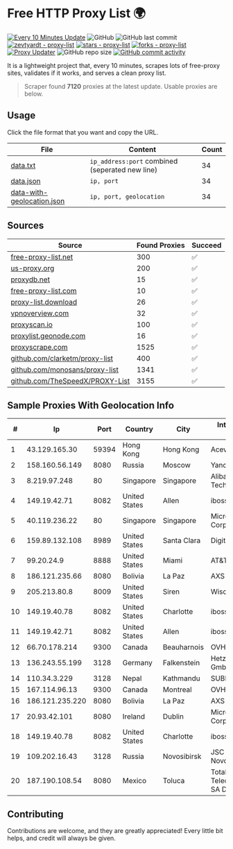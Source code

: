 
# Free HTTP Proxy List 🌍

[![Every 10 Minutes Update](https://github.com/mertguvencli/http-proxy-list/actions/workflows/main.yml/badge.svg?branch=main)](https://github.com/mertguvencli/http-proxy-list/actions/workflows/main.yml)
![GitHub](https://img.shields.io/github/license/mertguvencli/http-proxy-list)
![GitHub last commit](https://img.shields.io/github/last-commit/mertguvencli/http-proxy-list)
[![zevtyardt - proxy-list](https://img.shields.io/static/v1?label=zevtyardt&message=proxy-list&color=blue&logo=github)](https://github.com/zevtyardt/proxy-list "Go to GitHub repo")
[![stars - proxy-list](https://img.shields.io/github/stars/zevtyardt/proxy-list?style=social)](https://github.com/zevtyardt/proxy-list)
[![forks - proxy-list](https://img.shields.io/github/forks/zevtyardt/proxy-list?style=social)](https://github.com/zevtyardt/proxy-list)
[![Proxy Updater](https://github.com/zevtyardt/proxy-list/workflows/Proxy%20Updater/badge.svg)](https://github.com/zevtyardt/proxy-list/actions?query=workflow:"Proxy+Updater")
![GitHub repo size](https://img.shields.io/github/repo-size/zevtyardt/proxy-list)
[![GitHub commit activity](https://img.shields.io/github/commit-activity/m/zevtyardt/proxy-list?logo=commits)](https://github.com/zevtyardt/proxy-list/commits/main)

It is a lightweight project that, every 10 minutes, scrapes lots of free-proxy sites, validates if it works, and serves a clean proxy list.

> Scraper found **7120** proxies at the latest update. Usable proxies are below.

## Usage

Click the file format that you want and copy the URL.

|File|Content|Count|
|----|-------|-----|
|[data.txt](https://raw.githubusercontent.com/mertguvencli/http-proxy-list/main/proxy-list/data.txt)|`ip_address:port` combined (seperated new line)|34|
|[data.json](https://raw.githubusercontent.com/mertguvencli/http-proxy-list/main/proxy-list/data.json)|`ip, port`|34|
|[data-with-geolocation.json](https://raw.githubusercontent.com/mertguvencli/http-proxy-list/main/proxy-list/data-with-geolocation.json)|`ip, port, geolocation`|34|

## Sources

|Source|Found Proxies|Succeed|
|------|-------------|-------|
|[free-proxy-list.net](https://free-proxy-list.net)|300|✅|
|[us-proxy.org](https://www.us-proxy.org)|200|✅|
|[proxydb.net](http://proxydb.net)|15|✅|
|[free-proxy-list.com](https://free-proxy-list.com/?page=&port=&type%5B%5D=http&type%5B%5D=https&up_time=0&search=Search)|10|✅|
|[proxy-list.download](https://www.proxy-list.download/HTTP)|26|✅|
|[vpnoverview.com](https://vpnoverview.com/privacy/anonymous-browsing/free-proxy-servers)|32|✅|
|[proxyscan.io](https://www.proxyscan.io)|100|✅|
|[proxylist.geonode.com](https://proxylist.geonode.com/api/proxy-list?limit=300&page=1&sort_by=lastChecked&sort_type=desc&protocols=http,https)|16|✅|
|[proxyscrape.com](https://api.proxyscrape.com/v2/?request=displayproxies&protocol=http&timeout=10000&country=all&ssl=all&anonymity=all)|1525|✅|
|[github.com/clarketm/proxy-list](https://raw.githubusercontent.com/clarketm/proxy-list/master/proxy-list-raw.txt)|400|✅|
|[github.com/monosans/proxy-list](https://raw.githubusercontent.com/monosans/proxy-list/main/proxies/http.txt)|1341|✅|
|[github.com/TheSpeedX/PROXY-List](https://raw.githubusercontent.com/TheSpeedX/PROXY-List/master/http.txt)|3155|✅|


## Sample Proxies With Geolocation Info

|#|Ip|Port|Country|City|Internet Service Provider|
|-|--|----|-------|----|-------------------------|
|1|43.129.165.30|59394|Hong Kong|Hong Kong|Aceville Pte.ltd|
|2|158.160.56.149|8080|Russia|Moscow|Yandex.Cloud LLC|
|3|8.219.97.248|80|Singapore|Singapore|Alibaba (US) Technology Co., Ltd.|
|4|149.19.42.71|8082|United States|Allen|iboss, inc|
|5|40.119.236.22|80|Singapore|Singapore|Microsoft Corporation|
|6|159.89.132.108|8989|United States|Santa Clara|DigitalOcean, LLC|
|7|99.20.24.9|8888|United States|Miami|AT&T Services, Inc.|
|8|186.121.235.66|8080|Bolivia|La Paz|AXS Bolivia S. A.|
|9|205.213.80.8|8009|United States|Siren|WiscNet|
|10|149.19.40.78|8082|United States|Charlotte|iboss, inc|
|11|149.19.42.71|8082|United States|Allen|iboss, inc|
|12|66.70.178.214|9300|Canada|Beauharnois|OVH SAS|
|13|136.243.55.199|3128|Germany|Falkenstein|Hetzner Online GmbH|
|14|110.34.3.229|3128|Nepal|Kathmandu|SUBISU C7|
|15|167.114.96.13|9300|Canada|Montreal|OVH SAS|
|16|186.121.235.220|8080|Bolivia|La Paz|AXS Bolivia S. A.|
|17|20.93.42.101|8080|Ireland|Dublin|Microsoft Corporation|
|18|149.19.40.78|8082|United States|Charlotte|iboss, inc|
|19|109.202.16.43|3128|Russia|Novosibirsk|JSC Avantel. Novosibirsk network|
|20|187.190.108.54|8080|Mexico|Toluca|Total Play Telecomunicaciones SA De CV|



## Contributing

Contributions are welcome, and they are greatly appreciated! Every
little bit helps, and credit will always be given.

